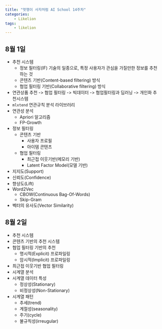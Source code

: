 ```yaml
---
title: "멋쟁이 사자처럼 AI School 14주차"
categories:
    - Likelion
tags:
    - likelion
---
```


## 8월 1일
- 추천 시스템
  - 정보 필터링(IF) 기술의 일종으로, 특정 사용자가 관심을 가질만한 정보를 추천하는 것
  - 콘텐츠 기반(Content-based filtering) 방식
  - 협업 필터링 기반(Collaborative filtering) 방식
- 연관상품 추천 -> 협업 필터링 -> 빅데이터 -> 협업필터링과 딥러닝 -> 개인화 추천시스템
- `mlxtend` 연관규칙 분석 라이브러리
- 연관성 분석
  - Apriori 알고리즘
  - FP-Growth
- 정보 필터링
  - 콘텐츠 기반
    - 사용자 프로필
    - 아이템 콘텐츠
  - 협업 필터링
    - 최근접 이웃기반(메모리 기반)
    - Latent Factor Model(모델 기반)
- 지지도(Support)
- 신뢰도(Confidence)
- 향상도(Lift)
- Word2Vec
  - CBOW(Continuous Bag-Of-Words)
  - Skip-Gram
- 벡터의 유사도(Vector Similarity)

## 8월 2일
- 추천 시스템
- 콘텐츠 기반의 추천 시스템
- 협업 필터링 기반의 추천
  - 명시적(Explicit) 프로파일링
  - 암시적(Implicit) 프로파일링
- 최근접 이웃기반 협업 필터링
- 시계열 분석
- 시계열 데이터 특성
  - 정상성(Stationary)
  - 비정상성(Non-Stationary)
- 시계열 패턴
  - 추세(trend)
  - 계절성(seasonality)
  - 주기(cycle)
  - 불규칙성(irreugular)